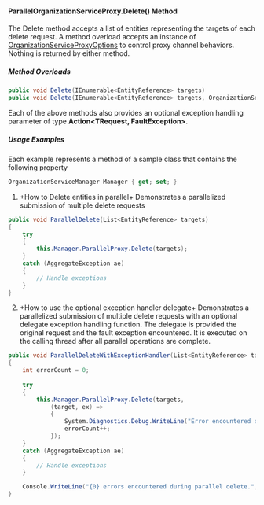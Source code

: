 #### ParallelOrganizationServiceProxy.Delete() Method

The Delete method accepts a list of entities representing the targets of each delete request. A method overload accepts an instance of [OrganizationServiceProxyOptions](OrganizationServiceProxyOptions-Class) to control proxy channel behaviors.  Nothing is returned by either method.

##### Method Overloads

```c#
public void Delete(IEnumerable<EntityReference> targets)
public void Delete(IEnumerable<EntityReference> targets, OrganizationServiceProxyOptions options)
```

Each of the above methods also provides an optional exception handling parameter of type **Action<TRequest, FaultException<OrganizationServiceFault>>**.

##### Usage Examples

Each example represents a method of a sample class that contains the following property

```c#
OrganizationServiceManager Manager { get; set; }
```

1. +How to Delete entities in parallel+
Demonstrates a parallelized submission of multiple delete requests

```c#
public void ParallelDelete(List<EntityReference> targets)
{
    try
    {
        this.Manager.ParallelProxy.Delete(targets);
    }
    catch (AggregateException ae)
    {
        // Handle exceptions
    }
}
```

2. +How to use the optional exception handler delegate+
Demonstrates a parallelized submission of multiple delete requests with an optional delegate exception handling function. The delegate is provided the original request and the fault exception encountered. It is executed on the calling thread after all parallel operations are complete.

```c#
public void ParallelDeleteWithExceptionHandler(List<EntityReference> targets)
{
    int errorCount = 0;
            
    try
    {
        this.Manager.ParallelProxy.Delete(targets,
            (target, ex) =>
            {
                System.Diagnostics.Debug.WriteLine("Error encountered during delete of entity with Id={0}: {1}", target.Id, ex.Detail.Message);
                errorCount++;
            });
    }
    catch (AggregateException ae)
    {
        // Handle exceptions
    }

    Console.WriteLine("{0} errors encountered during parallel delete.", errorCount);
}
```